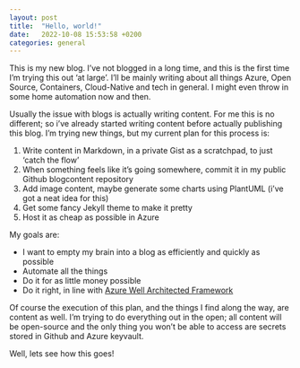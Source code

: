 ```yaml
---
layout: post
title:  "Hello, world!"
date:   2022-10-08 15:53:58 +0200
categories: general
---
```

This is my new blog. I’ve not blogged in a long time, and this is the first time I’m trying this out ‘at large’.
I’ll be mainly writing about all things Azure, Open Source, Containers, Cloud-Native and tech in general. I might even throw in some home automation now and then.

Usually the issue with blogs is actually writing content. For me this is no different; so i’ve already started writing content before actually publishing this blog. I’m trying new things, but my current plan for this process is:

1. Write content in Markdown, in a private Gist as a scratchpad, to just ‘catch the flow’
2. When something feels like it’s going somewhere, commit it in my public Github blogcontent repository
3. Add image content, maybe generate some charts using PlantUML (i’ve got a neat idea for this) 
4. Get some fancy Jekyll theme to make it pretty
5. Host it as cheap as possible in Azure

My goals are:

- I want to empty my brain into a blog as efficiently and quickly as possible
- Automate all the things
- Do it for as little money possible 
- Do it right, in line with [Azure Well Architected Framework](https://learn.microsoft.com/en-us/azure/architecture/framework/)
 

Of course the execution of this plan, and the things I find along the way, are content as well. I’m trying to do everything out in the open; all content will be open-source and the only thing you won’t be able to access are secrets stored in Github and Azure keyvault.

Well, lets see how this goes!
